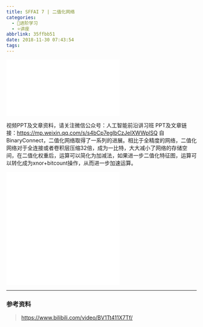 ```yaml
---
title: SFFAI 7 | 二值化网络
categories:
  - 🌙进阶学习
  - ⭐讲座
abbrlink: 35ffbb51
date: 2018-11-30 07:43:54
tags:
---
```


<iframe src="//player.bilibili.com/player.html?aid=37077416&bvid=BV1Tt411X7Tf&cid=65150547&p=1" scrolling="no" border="0" frameborder="no" framespacing="0" allowfullscreen="true"> </iframe>

视频PPT及文章资料，请关注微信公众号：人工智能前沿讲习班
PPT及文章链接：https://mp.weixin.qq.com/s/s4bCp7egIbCzJeIXWWplSQ
自BinaryConnect，二值化网络取得了一系列的进展。相比于全精度的网络，二值化网络对于全连接或者卷积层压缩32倍，成为一比特，大大减小了网络的存储空间，在二值化权重后，运算可以简化为加减法，如果进一步二值化特征图，运算可以转化成为xnor+bitcount操作，从而进一步加速运算。

<!--more-->

<iframe src="//player.bilibili.com/player.html?aid=37077416&bvid=BV1Tt411X7Tf&cid=65150585&p=2" scrolling="no" border="0" frameborder="no" framespacing="0" allowfullscreen="true"> </iframe>

<iframe src="//player.bilibili.com/player.html?aid=37077416&bvid=BV1Tt411X7Tf&cid=65152971&p=3" scrolling="no" border="0" frameborder="no" framespacing="0" allowfullscreen="true"> </iframe>

***

### 参考资料

> <https://www.bilibili.com/video/BV1Tt411X7Tf/>

